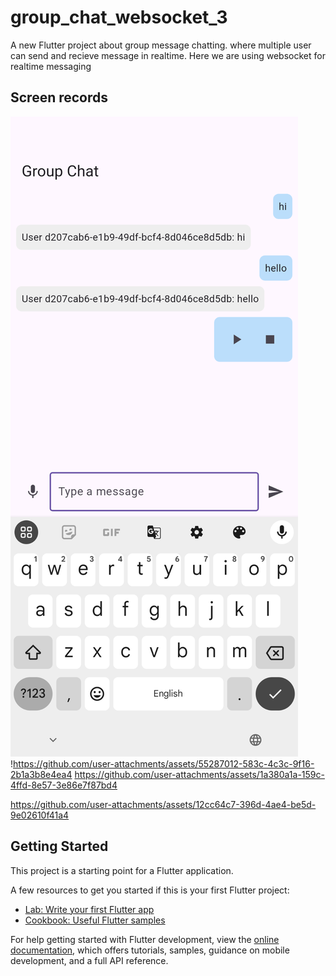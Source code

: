 # group_chat_websocket_3

A new Flutter project about group message chatting. where multiple user can send and recieve message in realtime. Here we are using websocket for realtime messaging

## Screen records
![img.png](img.png)
!https://github.com/user-attachments/assets/55287012-583c-4c3c-9f16-2b1a3b8e4ea4
https://github.com/user-attachments/assets/1a380a1a-159c-4ffd-8e57-3e86e7f87bd4

https://github.com/user-attachments/assets/12cc64c7-396d-4ae4-be5d-9e02610f41a4

## Getting Started

This project is a starting point for a Flutter application.

A few resources to get you started if this is your first Flutter project:

- [Lab: Write your first Flutter app](https://docs.flutter.dev/get-started/codelab)
- [Cookbook: Useful Flutter samples](https://docs.flutter.dev/cookbook)

For help getting started with Flutter development, view the
[online documentation](https://docs.flutter.dev/), which offers tutorials,
samples, guidance on mobile development, and a full API reference.
